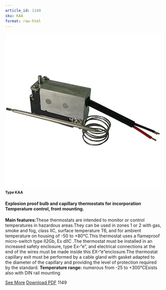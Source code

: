 ```yaml
---
article_id: 1149
sku: KAA
format: raw-html
---
```

 <img src="../new-images/KAA.jpg" class="card-imgs mb-2">
 <small class="text-grey mb-2"><b>Type KAA</b> </small>
 <h4>Explosion proof bulb and capillary thermostats for incorporation
 Temperature control, front mounting.</h4>
 <p><b>Main features:</b>These thermostats are intended to monitor or control temperatures in hazardous areas.They can be used in zones 1 or 2 with gas, smoke and fog, class IIC, surface temperature T6, and for ambient temperature on housing of -50 to +80&#xB0;C.This thermostat uses a flameproof micro-switch type II2Gb, Ex dIIC .The thermostat must be installed in an increased safety enclosure, type Ex-&#x201C;e&#x201D;, and electrical connections at the end of the wires must be made inside this EX-&#x201C;e&#x201D;enclosure.The thermostat capillary exit must be performed by a cable gland with gasket adapted to the diameter of the capillary and providing the level of protection required by the standard.
 <b>Temperature range:</b> numerous from -25 to +300&#xB0;CExists also with DIN rail mounting</p>
 <div class="btns">
 <a href="../en/explosion_proof_bulb_and_capillary_thermostats-type_kaa.html" class="btn-red">See More</a>
 <a href="../en/pdf/4-17-18Temperature control front mounting20140430.pdf " target="_blank" class="btn-red">Download PDF</a>
 <!-- <a href="http://www.ultimheat.com/cat4.html" target="_blank" class="access-link"> Access full catalogue <i class="fa fa-external-link" aria-hidden="true"></i> </a> -->
 <span class="number-btn">1149</span>
 </div>
 